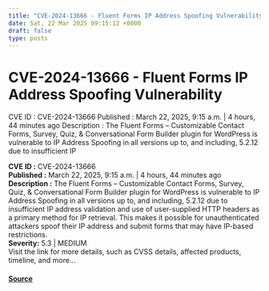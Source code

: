 ```yaml
---
title: "CVE-2024-13666 - Fluent Forms IP Address Spoofing Vulnerability"
date: Sat, 22 Mar 2025 09:15:12 +0000
draft: false
type: posts
---
```

# CVE-2024-13666 - Fluent Forms IP Address Spoofing Vulnerability





 CVE ID : CVE-2024-13666 Published : March 22, 2025, 9:15 a.m. | 4 hours, 44 minutes ago Description : The Fluent Forms – Customizable Contact Forms, Survey, Quiz, & Conversational Form Builder plugin for WordPress is vulnerable to IP Address Spoofing in all versions up to, and including, 5.2.12 due to insufficient IP

**CVE ID :** CVE-2024-13666  
**Published :** March 22, 2025, 9:15 a.m. | 4 hours, 44 minutes ago  
**Description :** The Fluent Forms – Customizable Contact Forms, Survey, Quiz, & Conversational Form Builder plugin for WordPress is vulnerable to IP Address Spoofing in all versions up to, and including, 5.2.12 due to insufficient IP address validation and use of user-supplied HTTP headers as a primary method for IP retrieval. This makes it possible for unauthenticated attackers spoof their IP address and submit forms that may have IP-based restrictions.  
**Severity:** 5.3 | MEDIUM  
Visit the link for more details, such as CVSS details, affected products, timeline, and more...

#### [Source](https://cvefeed.io/vuln/detail/CVE-2024-13666)

